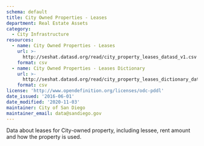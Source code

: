 ```yaml
---
schema: default
title: City Owned Properties - Leases
department: Real Estate Assets
category:
  - City Infrastructure
resources:
  - name: City Owned Properties - Leases
    url: >-
      http://seshat.datasd.org/read/city_property_leases_datasd_v1.csv
    format: csv
  - name: City Owned Properties - Leases Dictionary
    url: >-
      http://seshat.datasd.org/read/city_property_leases_dictionary_datasd.csv
    format: csv
license: 'http://www.opendefinition.org/licenses/odc-pddl'
date_issued: '2016-06-01'
date_modified: '2020-11-03'
maintainer: City of San Diego
maintainer_email: data@sandiego.gov
---
```

Data about leases for City-owned property, including lessee,
rent amount and how the property is used.
